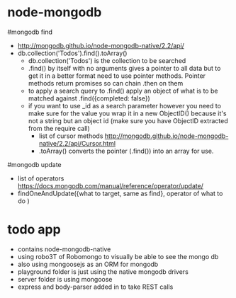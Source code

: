 # node-mongodb

#mongodb find
* http://mongodb.github.io/node-mongodb-native/2.2/api/
* db.collection('Todos').find().toArray()
	* db.collection('Todos') is the collection to be searched
	* .find() by itself with no arguments gives a pointer to all data but to get it in a better format need to use pointer methods.  Pointer methods return promises so can chain .then on them
	* to apply a search query to .find() apply an object of what is to be matched against .find({completed: false})
	* if you want to use _id as a search parameter however you need to make sure for the value you wrap it in a new ObjectID() because it's not a string but an object id (make sure you have ObjectID extracted from the require call)
		* list of cursor methods http://mongodb.github.io/node-mongodb-native/2.2/api/Cursor.html
		* .toArray() converts the pointer (.find()) into an array for use.  

#mongodb update
* list of operators https://docs.mongodb.com/manual/reference/operator/update/
* findOneAndUpdate({what to target, same as find}, operator of what to do )

# todo app 
* contains node-mongodb-native
* using robo3T of Robomongo to visually be able to see the mongo db
* also using mongoosejs as an ORM for mongodb
* playground folder is just using the native mongodb drivers
* server folder is using mongoose
* express and body-parser added in to take REST calls